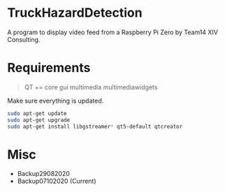 # TruckHazardDetection
A program to display video feed from a Raspberry Pi Zero by Team14 XIV Consulting.

# Requirements
> QT += core gui multimedia multimediawidgets

Make sure everything is updated.

```bash
sudo apt-get update
sudo apt-get upgrade
sudo apt-get install libgstreamer* qt5-default qtcreator

```

# Misc
- Backup29082020
- Backup07102020 (Current)


